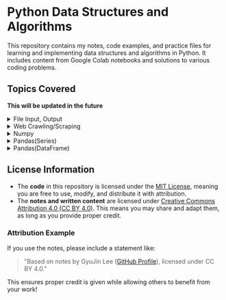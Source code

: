 # Python Data Structures and Algorithms
This repository contains my notes, code examples, and practice files for learning and implementing data structures and algorithms in Python. It includes content from Google Colab notebooks and solutions to various coding problems.

## Topics Covered
**This will be updated in the future**
<details>
<summary>File Input, Output</summary>
  
  - Inheritance, Polymorphism, Overriding
  - Error, Exception handing
  - Encoding
  - File Input, Output Options
  - Absolute Path and Relative Path 
</details>

<details>
<summary>Web Crawling/Scraping</summary>
  
  - Server and Clients
  - Web
  - Browser
  - URI, URL, Domain, IP
  - Protocols
  - WWW, W3C
  - HTML, Tag, HTML structure
  - Web Crawling/Scraping basics
  - Web Crawling package, BeautifulSoup
  - User-Agent
</details>

<details>
<summary>Numpy</summary>
</details>

<details>
<summary>Pandas(Series)</summary>
</details>

<details>
<summary>Pandas(DataFrame)</summary>
</details>

## License Information

- The **code** in this repository is licensed under the [MIT License](LICENSE), meaning you are free to use, modify, and distribute it with attribution.
- The **notes and written content** are licensed under [Creative Commons Attribution 4.0 (CC BY 4.0)](https://creativecommons.org/licenses/by/4.0/). This means you may share and adapt them, as long as you provide proper credit.

### Attribution Example
If you use the notes, please include a statement like:
> "Based on notes by GyuJin Lee ([GitHub Profile](https://github.com/JinLeeGG)), licensed under CC BY 4.0."

This ensures proper credit is given while allowing others to benefit from your work!
